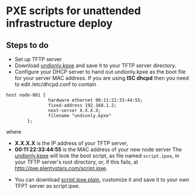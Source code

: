 # PXE scripts for unattended infrastructure deploy
## Steps to do
* Set up TFTP server
* Download <a href="undionly.kpxe">undionly.kpxe</a> and save it to your TFTP server directory.
* Configure your DHCP server to hand out undionly.kpxe as the boot file for your server MAC address. If you are using  <b>ISC dhcpd</b> then you need to edit /etc/dhcpd.conf to contain
```
host node-001 {
                hardware ethernet 00:11:22:33:44:55;
                fixed-address 192.168.1.2;
                next-server X.X.X.X;
                filename "undionly.kpxe"
        };
```
where 
- <strong>X.X.X.X</strong> is the IP address of your TFTP server, 
- <strong>00:11:22:33:44:55</strong> is the MAC address of your new node server
The <a href="undionly.kpxe">undionly.kpxe</a> will look the boot script, as file named <code>script.ipxe</code>, in your TFTP server's root directory, or, if this fails, at <a href="http://pxe.plentystars.com/script.ipxe">http://pxe.plentystars.com/script.ipxe</a>. 
* You can download <a href="script.ipxe.plain">script.ipxe.plain</a>, customize it and save it to your own TFPT server as script.ipxe.

